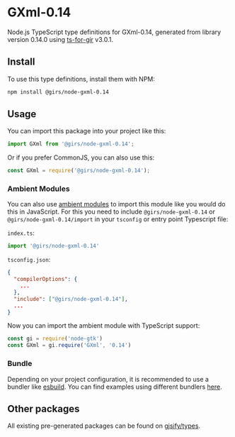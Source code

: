 
# GXml-0.14

Node.js TypeScript type definitions for GXml-0.14, generated from library version 0.14.0 using [ts-for-gir](https://github.com/gjsify/ts-for-gir) v3.0.1.


## Install

To use this type definitions, install them with NPM:
```bash
npm install @girs/node-gxml-0.14
```

## Usage

You can import this package into your project like this:
```ts
import GXml from '@girs/node-gxml-0.14';
```

Or if you prefer CommonJS, you can also use this:
```ts
const GXml = require('@girs/node-gxml-0.14');
```

### Ambient Modules

You can also use [ambient modules](https://github.com/gjsify/ts-for-gir/tree/main/packages/cli#ambient-modules) to import this module like you would do this in JavaScript.
For this you need to include `@girs/node-gxml-0.14` or `@girs/node-gxml-0.14/import` in your `tsconfig` or entry point Typescript file:

`index.ts`:
```ts
import '@girs/node-gxml-0.14'
```

`tsconfig.json`:
```json
{
  "compilerOptions": {
    ...
  },
  "include": ["@girs/node-gxml-0.14"],
  ...
}
```

Now you can import the ambient module with TypeScript support: 

```ts
const gi = require('node-gtk')
const GXml = gi.require('GXml', '0.14')
```


### Bundle

Depending on your project configuration, it is recommended to use a bundler like [esbuild](https://esbuild.github.io/). You can find examples using different bundlers [here](https://github.com/gjsify/ts-for-gir/tree/main/examples).

## Other packages

All existing pre-generated packages can be found on [gjsify/types](https://github.com/gjsify/types).

